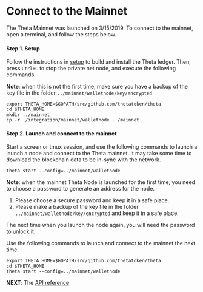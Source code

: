 # Connect to the Mainnet

The Theta Mainnet was launched on 3/15/2019. To connect to the mainnet, open a terminal, and follow the steps below.

#### Step 1. Setup
Follow the instructions in [setup](./setup.md) to build and install the Theta ledger. Then, press `Ctrl+C` to stop the private net node, and execute the following commands.

**Note**: when this is not the first time, make sure you have a backup of the key file in the folder `../mainnet/walletnode/key/encrypted`
```
export THETA_HOME=$GOPATH/src/github.com/thetatoken/theta
cd $THETA_HOME
mkdir ../mainnet
cp -r ./integration/mainnet/walletnode ../mainnet
```

#### Step 2. Launch and connect to the mainnet
Start a screen or tmux session, and use the following commands to launch a launch a node and connect to the Theta mainnet. It may take some time to download the blockchain data to be in-sync with the network.
```
theta start --config=../mainnet/walletnode
```
**Note**: when the mainnet Theta Node is launched for the first time, you need to choose a password to generate an address for the node. 
1. Please choose a secure password and keep it in a safe place.
2. Please make a backup of the key file in the folder `../mainnet/walletnode/key/encrypted` and keep it in a safe place.

The next time when you launch the node again, you will need the password to unlock it.


Use the following commands to launch and connect to the mainnet the next time.
```
export THETA_HOME=$GOPATH/src/github.com/thetatoken/theta
cd $THETA_HOME
theta start --config=../mainnet/walletnode
```


**NEXT**: The [API reference](https://github.com/thetatoken/theta-mainnet-integration-guide/blob/master/docs/api.md#api-reference)